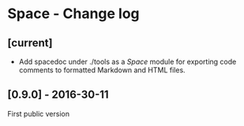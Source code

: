 # Space - Change log

## [current]

+ Add spacedoc under ./tools as a _Space_ module for exporting code comments to formatted Markdown and HTML files.


## [0.9.0] - 2016-30-11

First public version

